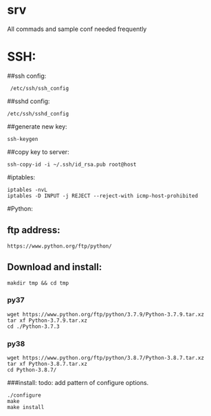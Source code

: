 # srv
All commads and sample conf needed frequently


# SSH: 

##ssh config:
```
 /etc/ssh/ssh_config
```
##sshd config:
```
/etc/ssh/sshd_config
```
##generate new key:
```
ssh-keygen
```
##copy key to server:
```
ssh-copy-id -i ~/.ssh/id_rsa.pub root@host
```

#iptables:
```
iptables -nvL
iptables -D INPUT -j REJECT --reject-with icmp-host-prohibited
```

#Python:
## ftp address:
```https://www.python.org/ftp/python/```
## Download and install:
```
makdir tmp && cd tmp
```
### py37
```
wget https://www.python.org/ftp/python/3.7.9/Python-3.7.9.tar.xz
tar xf Python-3.7.9.tar.xz
cd ./Python-3.7.3 
```
### py38
```
wget https://www.python.org/ftp/python/3.8.7/Python-3.8.7.tar.xz
tar xf Python-3.8.7.tar.xz 
cd Python-3.8.7/
```
###install:
todo: add pattern of configure options.
```
./configure
make
make install
```



